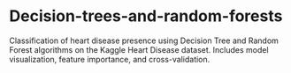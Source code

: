 # Decision-trees-and-random-forests
Classification of heart disease presence using Decision Tree and Random Forest algorithms on the Kaggle Heart Disease dataset. Includes model visualization, feature importance, and cross-validation.
